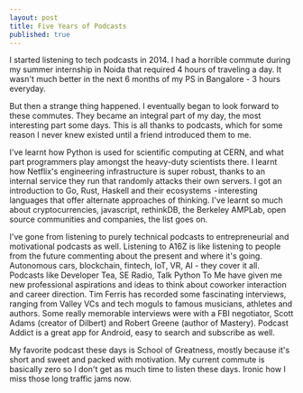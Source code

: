 ```yaml
---
layout: post
title: Five Years of Podcasts
published: true
---
```

I started listening to tech podcasts in 2014. I had a horrible commute during my summer internship in Noida that required 4 hours of traveling a day. It wasn't much better in the next 6 months of my PS in Bangalore - 3 hours everyday.

But then a strange thing happened. I eventually began to look forward to these commutes. They became an integral part of my day, the most interesting part some days. This is all thanks to podcasts, which for some reason I never knew existed until a friend introduced them to me. 

I've learnt how Python is used for scientific computing at CERN, and what part programmers play amongst the heavy-duty scientists there. I learnt how Netflix's engineering infrastructure is super robust, thanks to an internal service they run that randomly attacks their own servers. I got an introduction to Go, Rust, Haskell and their ecosystems  - interesting languages that offer alternate approaches of thinking. I've learnt so much about cryptocurrencies, javascript, rethinkDB, the Berkeley AMPLab, open source communities and companies, the list goes on.

I've gone from listening to purely technical podcasts to entrepreneurial and motivational podcasts as well. Listening to A16Z is like listening to people from the future commenting about the present and where it's going. Autonomous cars, blockchain, fintech, IoT, VR, AI - they cover it all. Podcasts like Developer Tea, SE Radio, Talk Python To Me have given me new professional aspirations and ideas to think about coworker interaction and career direction. Tim Ferris has recorded some fascinating interviews, ranging from Valley VCs and tech moguls to famous musicians, athletes and authors. Some really memorable interviews were with a FBI negotiator, Scott Adams (creator of Dilbert) and Robert Greene (author of Mastery). Podcast Addict is a great app for Android, easy to search and subscribe as well. 

My favorite podcast these days is School of Greatness, mostly because it's short and sweet and packed with motivation. My current commute is basically zero so I don't get as much time to listen these days. Ironic how I miss those long traffic jams now.